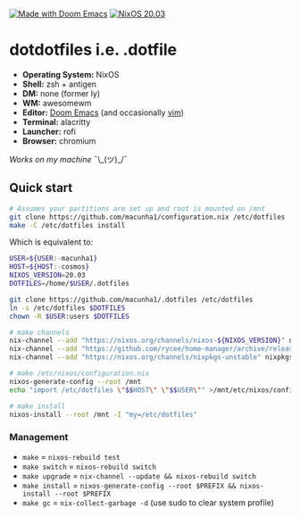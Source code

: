 [![Made with Doom Emacs](https://img.shields.io/badge/Made_with-Doom_Emacs-blueviolet.svg?style=flat-square&logo=GNU%20Emacs&logoColor=white)](https://github.com/hlissner/doom-emacs)
[![NixOS 20.03](https://img.shields.io/badge/NixOS-v20.03-blue.svg?style=flat-square&logo=NixOS&logoColor=white)](https://nixos.org)

# dotdotfiles i.e. .dotfile

+ **Operating System:** NixOS
+ **Shell:** zsh + antigen
+ **DM:** none (former ly)
+ **WM:** awesomewm
+ **Editor:** [Doom Emacs][doom-emacs] (and occasionally [vim][vimrc])
+ **Terminal:** alacritty
+ **Launcher:** rofi
+ **Browser:** chromium

*Works on my machine* ¯\\\_(ツ)_/¯

## Quick start

```sh
# Assumes your partitions are set up and root is mounted on /mnt
git clone https://github.com/macunha1/configuration.nix /etc/dotfiles
make -C /etc/dotfiles install
```

Which is equivalent to:

```sh
USER=${USER:-macunha1}
HOST=${HOST:-cosmos}
NIXOS_VERSION=20.03
DOTFILES=/home/$USER/.dotfiles

git clone https://github.com/macunha1/.dotfiles /etc/dotfiles
ln -s /etc/dotfiles $DOTFILES
chown -R $USER:users $DOTFILES

# make channels
nix-channel --add "https://nixos.org/channels/nixos-${NIXOS_VERSION}" nixos
nix-channel --add "https://github.com/rycee/home-manager/archive/release-${NIXOS_VERSION}.tar.gz" home-manager
nix-channel --add "https://nixos.org/channels/nixpkgs-unstable" nixpkgs-unstable

# make /etc/nixos/configuration.nix
nixos-generate-config --root /mnt
echo "import /etc/dotfiles \"$$HOST\" \"$$USER\"" >/mnt/etc/nixos/configuration.nix

# make install
nixos-install --root /mnt -I "my=/etc/dotfiles"
```

### Management

+ `make` = `nixos-rebuild test`
+ `make switch` = `nixos-rebuild switch`
+ `make upgrade` = `nix-channel --update && nixos-rebuild switch`
+ `make install` = `nixos-generate-config --root $PREFIX && nixos-install --root
  $PREFIX`
+ `make gc` = `nix-collect-garbage -d` (use sudo to clear system profile)


[doom-emacs]: https://github.com/hlissner/doom-emacs
[vimrc]: https://github.com/hlissner/.vim
